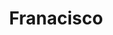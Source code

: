 ---
pid: CH1030
title: Franacisco
location_transcription: Broad Street
zipcode: 
outside_phl: 
neighborhood: 
age: '20'
age_range: 20-29
instagram: 
image_file_name: CH_1030.jpg
proposal_transcription: 
topic: Figure
topic_summary: '0'
type: Other No Form
keywords_other: 
credit: 
image_labels: A male figure with his thumb up.
twitter: 
facebook: 
permalink: "/monuments/ch1030/"
layout: item-page
---